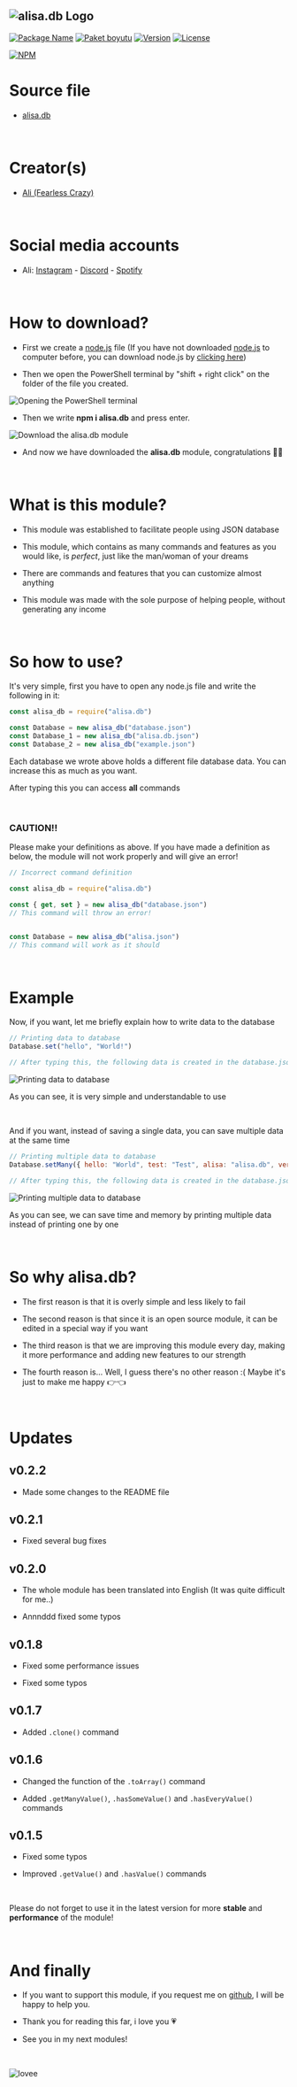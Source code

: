 ## ![alisa.db Logo](https://i.hizliresim.com/aug2sp9.png)


[![Package Name](https://img.shields.io/badge/Package%20name-alisa.db-red)](https://www.npmjs.com/package/alisa.db/)
[![Paket boyutu](https://img.shields.io/bundlephobia/min/alisa.db?label=Package%20size)](https://www.npmjs.com/package/alisa.db/)
[![Version](https://img.shields.io/npm/v/alisa.db.svg?label=Package%20version)](https://www.npmjs.com/package/alisa.db/)
[![License](https://img.shields.io/npm/l/alisa.db.svg?label=License)](https://www.npmjs.com/package/alisa.db/)

[![NPM](https://nodei.co/npm/alisa.db.png?downloads=true)](https://www.npmjs.com/package/alisa.db/)

# Source file

- [alisa.db](https://github.com/pordarman/alisa.db)

<br>

# Creator(s)

- [Ali (Fearless Crazy)](https://github.com/pordarman)

<br>

# Social media accounts

- Ali: [Instagram](https://www.instagram.com/ali.celk/) - [Discord](https://discord.com/users/488839097537003521) - [Spotify](https://open.spotify.com/user/215jixxk4morzgq5mpzsmwwqa?si=41e0583b36f9449b)

<br>

# How to download?

- First we create a [node.js](https://nodejs.org/en/) file (If you have not downloaded [node.js](https://nodejs.org/en/) to computer before, you can download node.js by [clicking here](https://nodejs.org/en/))

- Then we open the PowerShell terminal by "shift + right click" on the folder of the file you created.

![Opening the PowerShell terminal](https://i.hizliresim.com/gbwgora.png)

- Then we write **npm i alisa.db** and press enter.

![Download the alisa.db module](https://i.hizliresim.com/sqavkev.png)

- And now we have downloaded the **alisa.db** module, congratulations 🎉🎉



<br>

# What is this module?

- This module was established to facilitate people using JSON database

- This module, which contains as many commands and features as you would like, is *perfect*, just like the man/woman of your dreams

- There are commands and features that you can customize almost anything

- This module was made with the sole purpose of helping people, without generating any income

<br>

# So how to use?

It's very simple, first you have to open any node.js file and write the following in it:
<br>
```js
const alisa_db = require("alisa.db")

const Database = new alisa_db("database.json")
const Database_1 = new alisa_db("alisa.db.json")
const Database_2 = new alisa_db("example.json")
```
Each database we wrote above holds a different file database data. You can increase this as much as you want.

After typing this you can access **all** commands

<br>

### **CAUTION!!**
Please make your definitions as above. If you have made a definition as below, the module will not work properly and will give an error!

```js
// Incorrect command definition

const alisa_db = require("alisa.db")

const { get, set } = new alisa_db("database.json")
// This command will throw an error!


const Database = new alisa_db("alisa.json")
// This command will work as it should
```

<br>

# Example

Now, if you want, let me briefly explain how to write data to the database
<br>

```js
// Printing data to database
Database.set("hello", "World!")

// After typing this, the following data is created in the database.json file:
```
![Printing data to database](https://i.hizliresim.com/mnt8zwz.png)
  
As you can see, it is very simple and understandable to use

<br>

And if you want, instead of saving a single data, you can save multiple data at the same time
```js
// Printing multiple data to database
Database.setMany({ hello: "World", test: "Test", alisa: "alisa.db", version: "0.0.3" })

// After typing this, the following data is created in the database.json file:
```
![Printing multiple data to database](https://i.hizliresim.com/lzfojym.png)

As you can see, we can save time and memory by printing multiple data instead of printing one by one

<br>

# So why alisa.db?

- The first reason is that it is overly simple and less likely to fail

- The second reason is that since it is an open source module, it can be edited in a special way if you want

- The third reason is that we are improving this module every day, making it more performance and adding new features to our strength

- The fourth reason is... Well, I guess there's no other reason :( Maybe it's just to make me happy 👉👈

<br>


# Updates
## v0.2.2

- Made some changes to the README file

## v0.2.1

- Fixed several bug fixes

## v0.2.0

- The whole module has been translated into English (It was quite difficult for me..)

- Annnddd fixed some typos


## v0.1.8

- Fixed some performance issues

- Fixed some typos

## v0.1.7

- Added `.clone()` command

## v0.1.6

- Changed the function of the `.toArray()` command

- Added `.getManyValue()`, `.hasSomeValue()` and `.hasEveryValue()` commands

## v0.1.5

- Fixed some typos

- Improved `.getValue()` and `.hasValue()` commands

<br>

Please do not forget to use it in the latest version for more **stable** and **performance** of the module!

<br>

# And finally

- If you want to support this module, if you request me on [github](https://github.com/pordarman), I will be happy to help you.

- Thank you for reading this far, i love you 💗

- See you in my next modules!

<br>

![lovee](https://gifdb.com/images/high/drake-heart-hands-aqm0moab2i6ocb44.webp)